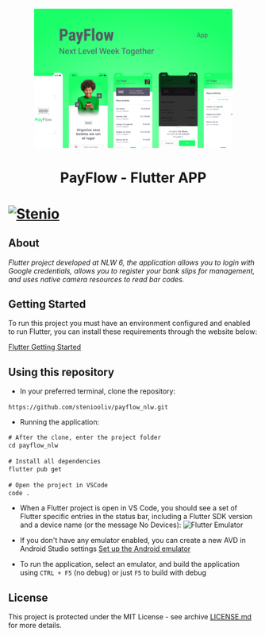 <p align="center"><img src="https://github.com/steniooliv/payflow_nlw/blob/main/assets/images/cover_nlw.png" width=400 alt="Country Flags">
  <h1 align="center">PayFlow - Flutter APP<h1>
</p>

[![Stenio](https://img.shields.io/badge/steniooliv-in-%230072b1)](https://www.linkedin.com/in/steniooliv)

## About
*Flutter project developed at NLW 6, the application allows you to login with Google credentials, allows you to register your bank slips for management, and uses native camera resources to read bar codes.*

## Getting Started
To run this project you must have an environment configured and enabled to run Flutter, you can install these requirements through the website below:

[Flutter Getting Started](https://flutter.dev/docs/get-started/install)
    
## Using this repository
- In your preferred terminal, clone the repository:
    
```https://github.com/steniooliv/payflow_nlw.git```

- Running the application:
    
```
# After the clone, enter the project folder
cd payflow_nlw

# Install all dependencies
flutter pub get

# Open the project in VSCode
code .
```

- When a Flutter project is open in VS Code, you should see a set of Flutter specific entries in the status bar, including a Flutter SDK version and a device name (or the message No Devices):
![Flutter Emulator](https://flutter.dev/assets/tools/vs-code/device_status_bar-10813b4c173018ee947124d4f222cb30b54133d4574a48138cb9ba8ef7030710.png)

- If you don't have any emulator enabled, you can create a new AVD in Android Studio settings
[Set up the Android emulator](https://flutter.dev/docs/get-started/install/windows#set-up-the-android-emulator)

- To run the application, select an emulator, and build the application using ```CTRL + F5``` (no debug) or just ```F5``` to build with debug


## License
This project is protected under the MIT License - see archive [LICENSE.md](LICENSE.md) for more details.

